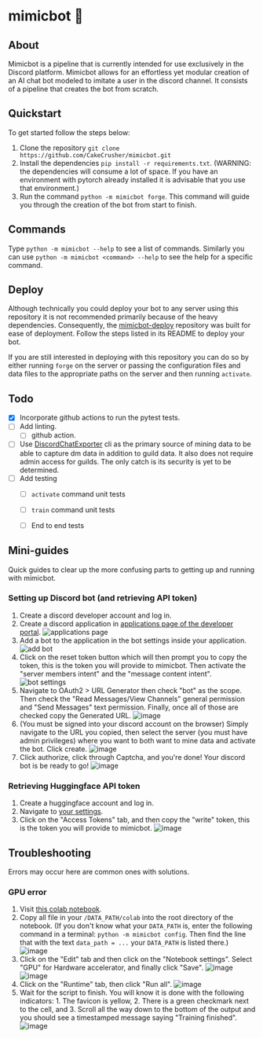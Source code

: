 # mimicbot 🤖
 
 
## About
Mimicbot is a pipeline that is currently intended for use exclusively in the Discord platform. Mimicbot allows for an effortless yet modular creation of an AI chat bot modeled to imitate a user in the discord channel. It consists of a pipeline that creates the bot from scratch.
 
 
## Quickstart
To get started follow the steps below:
1. Clone the repository `git clone https://github.com/CakeCrusher/mimicbot.git`
2. Install the dependencies `pip install -r requirements.txt`. (WARNING: the dependencies will consume a lot of space. If you have an environment with pytorch already installed it is advisable that you use that environment.)
3. Run the command `python -m mimicbot forge`. This command will guide you through the creation of the bot from start to finish.
 
 
## Commands
Type `python -m mimicbot --help` to see a list of commands. Similarly you can use `python -m mimicbot <command> --help` to see the help for a specific command.
## Deploy
Although technically you could deploy your bot to any server using this repository it is not recommended primarily because of the heavy dependencies. Consequently, the [mimicbot-deploy](https://github.com/CakeCrusher/mimicbot-deploy) repository was built for ease of deployment.
Follow the steps listed in its README to deploy your bot.
 
If you are still interested in deploying with this repository you can do so by either running `forge` on the server or passing the configuration files and data files to the appropriate paths on the server and then running `activate`.
## Todo
- [x] Incorporate github actions to run the pytest tests.
- [ ] Add linting.
  - [ ] github action.
- [ ] Use [DiscordChatExporter](https://github.com/Tyrrrz/DiscordChatExporter) cli as the primary source of mining data to be able to capture dm data in addition to guild data. It also does not require admin access for guilds. The only catch is its security is yet to be determined.
- [ ] Add testing
  - [ ] `activate` command unit tests
  - [ ] `train` command unit tests
  - [ ] End to end tests
 
 
## Mini-guides
Quick guides to clear up the more confusing parts to getting up and running with mimicbot.
### Setting up Discord bot (and retrieving API token)
1. Create a discord developer account and log in.
2. Create a discord application in [applications page of the developer portal](https://discord.com/developers/applications). ![applications page](https://user-images.githubusercontent.com/37946988/180846074-d9f31aa1-2ab4-4389-9b67-95e117731052.png)
3. Add a bot to the application in the bot settings inside your application. ![add bot](https://user-images.githubusercontent.com/37946988/180847396-a88123ae-337d-4716-bf46-d0ba8bc8264b.png)
4. Click on the reset token button which will then prompt you to copy the token, this is the token you will provide to mimicbot. Then activate the "server members intent" and the "message content intent". ![bot settings](https://user-images.githubusercontent.com/37946988/180849646-446334aa-8a41-4d0d-a6b0-f8e60c951182.png)
5. Navigate to OAuth2 > URL Generator then check "bot" as the scope. Then check the "Read Messages/View Channels" general permission and "Send Messages" text permission. Finally, once all of those are checked copy the Generated URL. ![image](https://user-images.githubusercontent.com/37946988/180850821-8816d31f-307f-4a2d-afa1-270becf448e5.png)
6. (You must be signed into your discord account on the browser) Simply navigate to the URL you copied, then select the server (you must have admin privileges) where you want to both want to mine data and activate the bot. Click create. ![image](https://user-images.githubusercontent.com/37946988/180852315-b3da1d54-9cbf-4387-a59a-b12ea42706e8.png)
7. Click authorize, click through Captcha, and you're done! Your discord bot is be ready to go! ![image](https://user-images.githubusercontent.com/37946988/180853164-d0645456-2591-4889-b2c2-b1f3dbccf376.png)
### Retrieving Huggingface API token
1. Create a huggingface account and log in.
2. Navigate to [your settings](https://huggingface.co/settings/profile).
3. Click on the "Access Tokens" tab, and then copy the "write" token, this is the token you will provide to mimicbot. ![image](https://user-images.githubusercontent.com/37946988/180854416-8370bf8e-0f1a-4175-a492-ed2bd37cd004.png)
 
 
## Troubleshooting
Errors may occur here are common ones with solutions.
### GPU error
1. Visit [this colab notebook](https://colab.research.google.com/drive/1a196Ev2FJ8U_L__BjTTLFqCXrq9YFhc7?usp=sharing).
2. Copy all file in your `/DATA_PATH/colab` into the root directory of the notebook. (If you don't know what your `DATA_PATH` is, enter the following command in a terminal: `python -m mimicbot config`. Then find the line that with the text `data_path = ...` your `DATA_PATH` is listed there.) ![image](https://user-images.githubusercontent.com/37946988/180862412-5eaf0f84-d5e7-4498-9b58-f1ebaa424eb1.png)
3. Click on the "Edit" tab and then click on the "Notebook settings". Select "GPU" for Hardware accelerator, and finally click "Save". ![image](https://user-images.githubusercontent.com/37946988/180859764-a1e0291a-e81a-4241-8793-1568f4813a1e.png) ![image](https://user-images.githubusercontent.com/37946988/180860154-2e18ee5e-011a-41b6-9bdd-b1b024480622.png)
4. Click on the "Runtime" tab, then click "Run all". ![image](https://user-images.githubusercontent.com/37946988/180862707-4a3b7f59-99da-4ffa-a76d-7f9c8563cf05.png)
5. Wait for the script to finish. You will know it is done with the following indicators: 1. The favicon is yellow, 2. There is a green checkmark next to the cell, and 3. Scroll all the way down to the bottom of the output and you should see a timestamped message saying "Training finished". ![image](https://user-images.githubusercontent.com/37946988/180861730-36662d07-51f7-40ad-86f3-f257ad2cd07b.png)